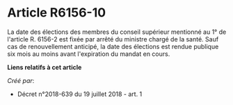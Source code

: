 # Article R6156-10

La date des élections des membres du conseil supérieur mentionné au 1° de l'article R. 6156-2 est fixée par arrêté du
ministre chargé de la santé. Sauf cas de renouvellement anticipé, la date des élections est rendue publique six mois au moins
avant l'expiration du mandat en cours.

**Liens relatifs à cet article**

_Créé par_:

  - Décret n°2018-639 du 19 juillet 2018 - art. 1
